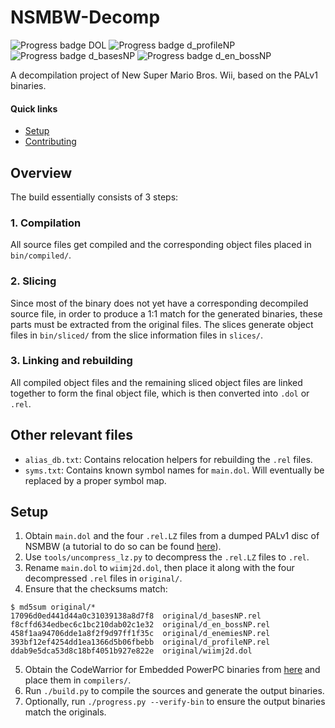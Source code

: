 # NSMBW-Decomp

![Progress badge DOL](https://img.shields.io/endpoint?url=https%3A%2F%2Fnsmbw-community.github.io%2FNSMBW-Decomp%2Fbadge_wiimj2d.json)
![Progress badge d_profileNP](https://img.shields.io/endpoint?url=https%3A%2F%2Fnsmbw-community.github.io%2FNSMBW-Decomp%2Fbadge_d_profileNP.json)
![Progress badge d_basesNP](https://img.shields.io/endpoint?url=https%3A%2F%2Fnsmbw-community.github.io%2FNSMBW-Decomp%2Fbadge_d_basesNP.json)
![Progress badge d_en_bossNP](https://img.shields.io/endpoint?url=https%3A%2F%2Fnsmbw-community.github.io%2FNSMBW-Decomp%2Fbadge_d_en_bossNP.json)

A decompilation project of New Super Mario Bros. Wii, based on the PALv1 binaries.

#### Quick links

- [Setup](#setup)
- [Contributing][Contributing]

## Overview

The build essentially consists of 3 steps:

### 1. Compilation

All source files get compiled and the corresponding object files placed in `bin/compiled/`.

### 2. Slicing

Since most of the binary does not yet have a corresponding decompiled source file, in order to produce a 1:1 match for the generated binaries, these parts must be extracted from the original files. The slices generate object files in `bin/sliced/` from the slice information files in `slices/`.

### 3. Linking and rebuilding

All compiled object files and the remaining sliced object files are linked together to form the final object file, which is then converted into `.dol` or `.rel`.

## Other relevant files

- `alias_db.txt`: Contains relocation helpers for rebuilding the `.rel` files.
- `syms.txt`: Contains known symbol names for `main.dol`. Will eventually be replaced by a proper symbol map.

## Setup

1. Obtain `main.dol` and the four `.rel.LZ` files from a dumped PALv1 disc of NSMBW (a tutorial to do so can be found [here](https://horizon.miraheze.org/wiki/Obtain_Original_Game_Files)).
2. Use `tools/uncompress_lz.py` to decompress the `.rel.LZ` files to `.rel`.
3. Rename `main.dol` to `wiimj2d.dol`, then place it along with the four decompressed `.rel` files in `original/`.
4. Ensure that the checksums match:

```text
$ md5sum original/*
17096d0ed441d44a0c31039138a8d7f8  original/d_basesNP.rel
f8cffd634edbec6c1bc210dab02c1e32  original/d_en_bossNP.rel
458f1aa94706dde1a8f2f9d97ff1f35c  original/d_enemiesNP.rel
393bf12ef4254dd1ea1366d5b06fbebb  original/d_profileNP.rel
ddab9e5dca53d8c18bf4051b927e822e  original/wiimj2d.dol
```

5. Obtain the CodeWarrior for Embedded PowerPC binaries from [here](https://cdn.discordapp.com/attachments/727918646525165659/917185027656286218/GC_WII_COMPILERS.zip) and place them in `compilers/`.
6. Run `./build.py` to compile the sources and generate the output binaries.
7. Optionally, run `./progress.py --verify-bin` to ensure the output binaries match the originals.

[Contributing]: docs/CONTRIBUTING.md
